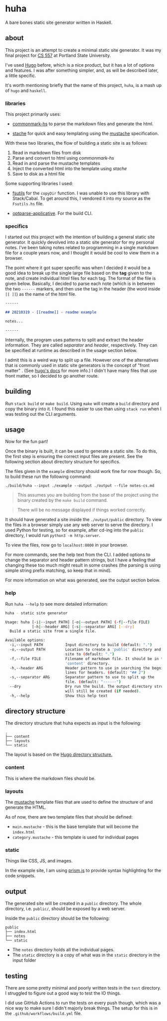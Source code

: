 # huha

A bare bones static site generator written in Haskell.

## about

This project is an attempt to create a minimal static site generator. It was my
final project for [CS
557](https://docs.google.com/document/u/1/d/e/2PACX-1vSInB4fmdJzycdWcsuCfRqBskHboSLyHta-6itbkXIk6IBmG9DHQZlwjTu4AJbtlZ-cAskgVbWPi-HD/pub)
at Portland State University.

I've used [Hugo](https://gohugo.io/) before, which is a nice product, but it has
a lot of options and features. I was after something simpler, and, as will be
described later, a little specific.

It's worth mentioning briefly that the name of this project, `huha`, is a mash
up of `hugo` and `haskell`.

### libraries

This project primarily uses:

- [commonmark-hs](https://github.com/jgm/commonmark-hs) to parse the markdown
  files and generate the html.

- [stache](https://github.com/stackbuilders/stache) for quick and easy
  templating using the [mustache](https://mustache.github.io/) specification.

With these two libraries, the flow of building a static site is as follows:

1. Read in markdown files from disk
2. Parse and convert to html using _commonmark-hs_
3. Read in and parse the mustache templates
4. Inject the converted html into the template using _stache_
5. Save to disk as a html file

Some supporting libraries I used:

- [fsutils](https://github.com/Raynes/fsutils) for the `copyDir` function. I
  was unable to use this library with Stack/Cabal. To get around this, I
  vendored it into my source as the `Fsutils.hs` file.

- [optparse-applicative](https://github.com/pcapriotti/optparse-applicative).
  For the build CLI.

### specifics

I started out this project with the intention of building a general static site
generator. It quickly devolved into a static site generator for my personal
notes. I've been taking notes related to programming in a single markdown file
for a couple years now, and I thought it would be cool to view them in a
browser.

The point where it got super specific was when I decided it would be a good idea
to break up the single large file based on the **tag** given to the note, and
create individual html files for each tag. The format of the file is given
below. Basically, I decided to parse each note (which is in between the two
`------` markers, and then use the tag in the header (the word inside `[[ ]]`)
as the name of the html file.

```markdown
------ 

## 20210319 - [[readme]] - readme example

notes...

------
```

Internally, the program uses patterns to split and extract the header
information. They are called _separator_ and _header_, respectively. They can be
specified at runtime as described in the usage section below.

I admit this is a weird way to split up a file. However one of the alternatives
that is commonly used in static site generators is the concept of "front matter"
. (See [hugo's docs](https://gohugo.io/content-management/front-matter/)
for more info.) I didn't have many files that use front matter, so I decided to
go another route.

## building

Run `stack build` or `make build`. Using `make` will create a `build` directory
and copy the binary into it. I found this easier to use than using `stack run`
when I was testing out the CLI arguments.

## usage

Now for the fun part!

Once the binary is built, it can be used to generate a static site. To do this,
the first step is ensuring the correct input files are present. See the
following section about directory structure for specifics.

The files given in the `example` directory should work fine for now though. So,
to build these run the following command:

`./build/huha --input ./example --output ./output --file notes-cs.md`

> This assumes you are building from the base of the project using the binary
> created by the `make build` command.
 
> There will be no message displayed if things worked correctly.

It should have generated a site inside the `./output/public` directory. To view
the files in a browser simply use any web server to serve the directory. I used
Python for testing, so for example, after cd-ing into the `public` directory, I
would run `python3 -m http.server`.

To view the files, now go to `localhost:8000` in your browser.

For more commands, see the help text from the CLI. I added options to change the
separator and header pattern strings, but I have a feeling that changing these
too much might result in some crashes (the parsing is using simple string prefix
matching, so keep that in mind).

For more information on what was generated, see the output section below.

### help

Run `huha --help` to see more detailed information:

```bash
huha - static site generator

Usage: huha [-i|--input PATH] [-o|--output PATH] (-f|--file FILE) 
            [-h|--header ARG] [-s|--separator ARG] [--dry]
  Build a static site from a single file.

Available options:
  -i,--input PATH          Input directory to build (default: ".")
  -o,--output PATH         Location to create a 'public' directory and build
                           site to (default: ".")
  -f,--file FILE           Filename of markdown file. It should be in the
                           'content' directory.
  -h,--header ARG          Header pattern to use in searching the begning of
                           lines for headers. (default: "## 2")
  -s,--separator ARG       Separator pattern to use to split up the
                           file. (default: "------")
  --dry                    Dry run the build. The output directory structure
                           will still be created (if needed).
  -h,--help                Show this help text
```

## directory structure

The directory structure that huha expects as input is the following:

```text
.
├── content
├── layouts
└── static
```

The layout is based on the [Hugo directory
structure.](https://gohugo.io/getting-started/directory-structure/)

### content

This is where the markdown files should be.

### layouts

The [mustache](https://mustache.github.io/) template files that are used to
define the structure of and generate the HTML.

As of now, there are two template files that should be defined:

- `main.mustache` - this is the base template that will become the `index.html`
- `category.mustache` - this template is used for individual pages

### static

Things like CSS, JS, and images.

In the example site, I am using [prism.js](https://prismjs.com) to provide
syntax highlighting for the code snippets.

## output

The generated site will be created in a `public` directory. The whole directory,
i.e. `public/`, should be exposed by a web server.

Inside the `public` directory should be the following:

```text
public
├── index.html
├── notes
└── static
```

- The `notes` directory holds all the individual pages.
- The `static` directory is a copy of what was in the `static` directory in the
  input folder

## testing

There are some pretty minimal and poorly written tests in the `test` directory.
I struggled to figure out a good way to test the IO things.

I did use GitHub Actions to run the tests on every push though, which was a
nice way to make sure I didn't majorly break things. The setup for this is in
the `.github/workflows/build.yml` file.
